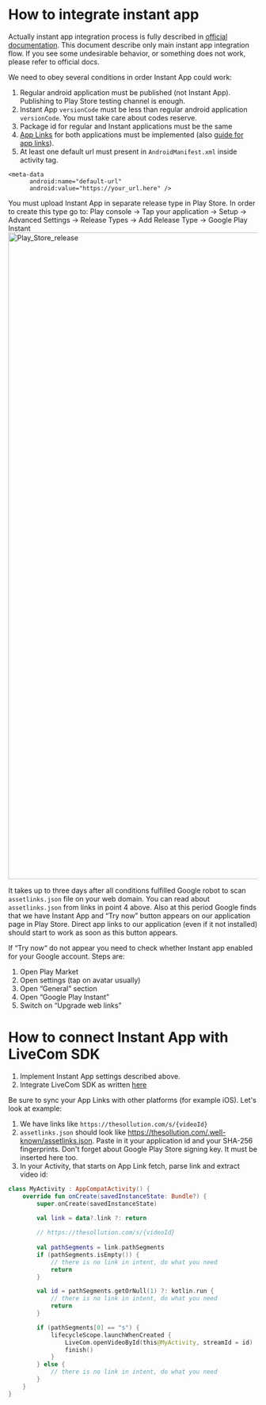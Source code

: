 # How to integrate instant app

Actually instant app integration process is fully described in [official documentation](https://developer.android.com/topic/google-play-instant/overview). This document describe only main instant app integration flow. If you see some undesirable behavior, or something does not work, please refer to official docs.  

We need to obey several conditions in order Instant App could work:

1. Regular android application must be published (not Instant App). Publishing to Play Store testing channel is enough.
2. Instant App `versionCode` must be less than regular android application `versionCode`. You must take care about codes reserve.
3. Package id for regular and Instant applications must be the same
4. [App Links](https://developer.android.com/training/app-links) for both applications must be implemented (also [guide for app links](https://developer.android.google.cn/studio/write/app-link-indexing?hl=en)).
5. At least one default url must present in `AndroidManifest.xml` inside activity tag.

```
<meta-data
      android:name="default-url"
      android:value="https://your_url.here" />
```

You must upload Instant App in separate release type in Play Store. In order to create this type go to:
Play console -> Tap your application -> Setup -> Advanced Settings -> Release Types -> Add Release Type -> Google Play Instant
<img width="1305" alt="Play_Store_release" src="https://user-images.githubusercontent.com/102226507/171581841-9052d8b1-1352-4294-8f81-012d6a6974eb.png">

It takes up to three days after all conditions fulfilled Google robot to scan `assetlinks.json` file on your web domain. You can read about `assetlinks.json` from links in point 4 above. Also at this period Google finds that we have Instant App and “Try now” button appears on our application page in Play Store. Direct app links to our application (even if it not installed) should start to work as soon as this button appears.  

If “Try now“ do not appear you need to check whether Instant app enabled for your Google account. Steps are:
1. Open Play Market
2. Open settings (tap on avatar usually)
3. Open “General” section
4. Open “Google Play Instant”
5. Switch on “Upgrade web links”

# How to connect Instant App with LiveCom SDK

1. Implement Instant App settings described above.
2. Integrate LiveCom SDK as written [here](https://github.com/LiveComSollutions/android-sdk-documentation)

Be sure to sync your App Links with other platforms (for example iOS).
Let's look at example:  
1. We have links like `https://thesollution.com/s/{videoId}`
2. `assetlinks.json` should look like https://thesollution.com/.well-known/assetlinks.json. Paste in it your application id and your SHA-256 fingerprints. Don't forget about Google Play Store signing key. It must be inserted here too.
3. In your Activity, that starts on App Link fetch, parse link and extract video id:
```kotlin
class MyActivity : AppCompatActivity() {
    override fun onCreate(savedInstanceState: Bundle?) {
        super.onCreate(savedInstanceState)

        val link = data?.link ?: return
        
        // https://thesollution.com/s/{videoId}
        
        val pathSegments = link.pathSegments
        if (pathSegments.isEmpty()) {
            // there is no link in intent, do what you need
            return
        }

        val id = pathSegments.getOrNull(1) ?: kotlin.run {
            // there is no link in intent, do what you need
            return
        }

        if (pathSegments[0] == "s") {
            lifecycleScope.launchWhenCreated {
                LiveCom.openVideoById(this@MyActivity, streamId = id)
                finish()
            }
        } else {
            // there is no link in intent, do what you need
        }
    }
}
```
